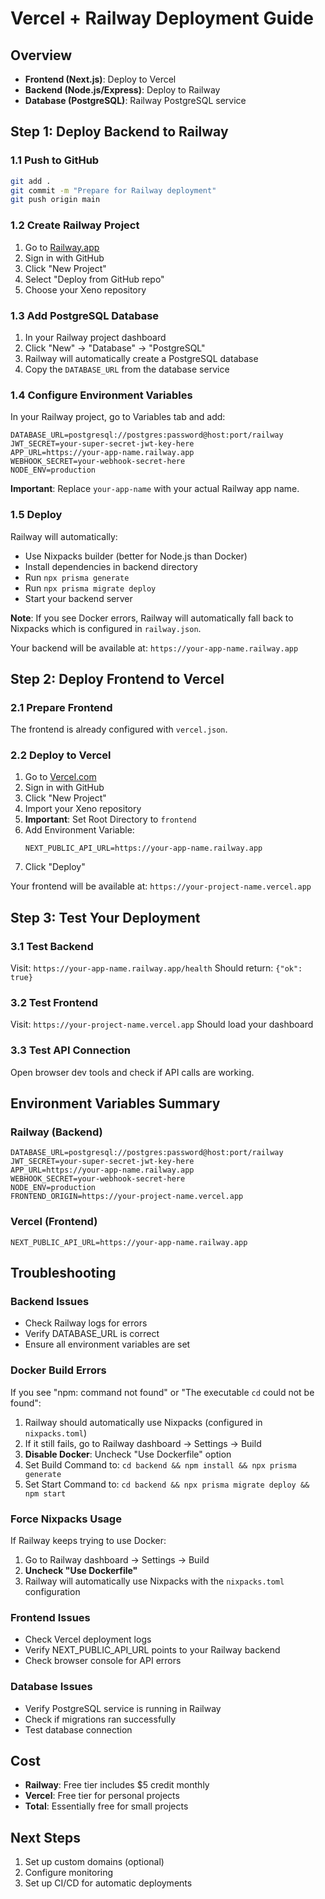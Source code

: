 # Vercel + Railway Deployment Guide

## Overview
- **Frontend (Next.js)**: Deploy to Vercel
- **Backend (Node.js/Express)**: Deploy to Railway
- **Database (PostgreSQL)**: Railway PostgreSQL service

## Step 1: Deploy Backend to Railway

### 1.1 Push to GitHub
```bash
git add .
git commit -m "Prepare for Railway deployment"
git push origin main
```

### 1.2 Create Railway Project
1. Go to [Railway.app](https://railway.app)
2. Sign in with GitHub
3. Click "New Project"
4. Select "Deploy from GitHub repo"
5. Choose your Xeno repository

### 1.3 Add PostgreSQL Database
1. In your Railway project dashboard
2. Click "New" → "Database" → "PostgreSQL"
3. Railway will automatically create a PostgreSQL database
4. Copy the `DATABASE_URL` from the database service

### 1.4 Configure Environment Variables
In your Railway project, go to Variables tab and add:

```env
DATABASE_URL=postgresql://postgres:password@host:port/railway
JWT_SECRET=your-super-secret-jwt-key-here
APP_URL=https://your-app-name.railway.app
WEBHOOK_SECRET=your-webhook-secret-here
NODE_ENV=production
```

**Important**: Replace `your-app-name` with your actual Railway app name.

### 1.5 Deploy
Railway will automatically:
- Use Nixpacks builder (better for Node.js than Docker)
- Install dependencies in backend directory
- Run `npx prisma generate`
- Run `npx prisma migrate deploy`
- Start your backend server

**Note**: If you see Docker errors, Railway will automatically fall back to Nixpacks which is configured in `railway.json`.

Your backend will be available at: `https://your-app-name.railway.app`

## Step 2: Deploy Frontend to Vercel

### 2.1 Prepare Frontend
The frontend is already configured with `vercel.json`.

### 2.2 Deploy to Vercel
1. Go to [Vercel.com](https://vercel.com)
2. Sign in with GitHub
3. Click "New Project"
4. Import your Xeno repository
5. **Important**: Set Root Directory to `frontend`
6. Add Environment Variable:
   ```
   NEXT_PUBLIC_API_URL=https://your-app-name.railway.app
   ```
7. Click "Deploy"

Your frontend will be available at: `https://your-project-name.vercel.app`

## Step 3: Test Your Deployment

### 3.1 Test Backend
Visit: `https://your-app-name.railway.app/health`
Should return: `{"ok": true}`

### 3.2 Test Frontend
Visit: `https://your-project-name.vercel.app`
Should load your dashboard

### 3.3 Test API Connection
Open browser dev tools and check if API calls are working.

## Environment Variables Summary

### Railway (Backend)
```env
DATABASE_URL=postgresql://postgres:password@host:port/railway
JWT_SECRET=your-super-secret-jwt-key-here
APP_URL=https://your-app-name.railway.app
WEBHOOK_SECRET=your-webhook-secret-here
NODE_ENV=production
FRONTEND_ORIGIN=https://your-project-name.vercel.app
```

### Vercel (Frontend)
```env
NEXT_PUBLIC_API_URL=https://your-app-name.railway.app
```

## Troubleshooting

### Backend Issues
- Check Railway logs for errors
- Verify DATABASE_URL is correct
- Ensure all environment variables are set

### Docker Build Errors
If you see "npm: command not found" or "The executable `cd` could not be found":
1. Railway should automatically use Nixpacks (configured in `nixpacks.toml`)
2. If it still fails, go to Railway dashboard → Settings → Build
3. **Disable Docker**: Uncheck "Use Dockerfile" option
4. Set Build Command to: `cd backend && npm install && npx prisma generate`
5. Set Start Command to: `cd backend && npx prisma migrate deploy && npm start`

### Force Nixpacks Usage
If Railway keeps trying to use Docker:
1. Go to Railway dashboard → Settings → Build
2. **Uncheck "Use Dockerfile"**
3. Railway will automatically use Nixpacks with the `nixpacks.toml` configuration

### Frontend Issues
- Check Vercel deployment logs
- Verify NEXT_PUBLIC_API_URL points to your Railway backend
- Check browser console for API errors

### Database Issues
- Verify PostgreSQL service is running in Railway
- Check if migrations ran successfully
- Test database connection

## Cost
- **Railway**: Free tier includes $5 credit monthly
- **Vercel**: Free tier for personal projects
- **Total**: Essentially free for small projects

## Next Steps
1. Set up custom domains (optional)
2. Configure monitoring
3. Set up CI/CD for automatic deployments
